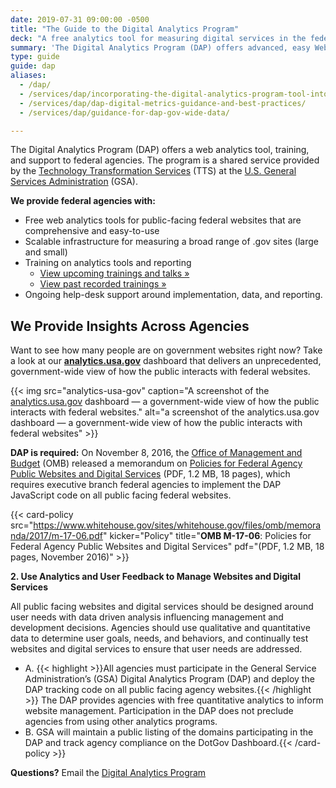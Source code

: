 ```yaml
---
date: 2019-07-31 09:00:00 -0500
title: "The Guide to the Digital Analytics Program"
deck: "A free analytics tool for measuring digital services in the federal government"
summary: 'The Digital Analytics Program (DAP) offers advanced, easy Web analytics to federal agencies.'
type: guide
guide: dap
aliases:
  - /dap/
  - /services/dap/incorporating-the-digital-analytics-program-tool-into-your-agencys-metric-program/
  - /services/dap/dap-digital-metrics-guidance-and-best-practices/
  - /services/dap/guidance-for-dap-gov-wide-data/

---
```


The Digital Analytics Program (DAP) offers a web analytics tool, training, and support to federal agencies. The program is a shared service provided by the [Technology Transformation Services](http://www.gsa.gov/tts) (TTS) at the [U.S. General Services Administration](https://www.gsa.gov) (GSA).

**We provide federal agencies with:**

- Free web analytics tools for public-facing federal websites that are comprehensive and easy-to-use
- Scalable infrastructure for measuring a broad range of .gov sites (large and small)
- Training on analytics tools and reporting
    - [View upcoming trainings and talks »](https://demo.digital.gov/events/) 
    - [View past recorded trainings »](https://www.youtube.com/playlist?list=PLd9b-GuOJ3nFwlyvLFUtmDpYFKezhot8P) 
- Ongoing help-desk support around implementation, data, and reporting.

## We Provide Insights Across Agencies

Want to see how many people are on government websites right now? Take a look at our [**analytics.usa.gov**](https://analytics.usa.gov/?=dg) dashboard that delivers an unprecedented, government-wide view of how the public interacts with federal websites.

{{< img src="analytics-usa-gov" caption="A screenshot of the [analytics.usa.gov](https://analytics.usa.gov?=dg) dashboard — a government-wide view of how the public interacts with federal websites." alt="a screenshot of the analytics.usa.gov dashboard — a government-wide view of how the public interacts with federal websites" >}}

**DAP is required:** On November 8, 2016, the [Office of Management and Budget](https://www.whitehouse.gov/omb/) (OMB) released a memorandum on [Policies for Federal Agency Public Websites and Digital Services](https://www.whitehouse.gov/sites/whitehouse.gov/files/omb/memoranda/2017/m-17-06.pdf) (PDF, 1.2 MB, 18 pages), which requires executive branch federal agencies to implement the DAP JavaScript code on all public facing federal websites. 

{{< card-policy src="https://www.whitehouse.gov/sites/whitehouse.gov/files/omb/memoranda/2017/m-17-06.pdf" kicker="Policy" title="**OMB M-17-06**: Policies for Federal Agency Public Websites and Digital Services" pdf="(PDF, 1.2 MB, 18 pages, November 2016)" >}}

**2. Use Analytics and User Feedback to Manage Websites and Digital Services**

All public facing websites and digital services should be designed around user needs with data driven analysis influencing management and development decisions. Agencies should use qualitative and quantitative data to determine user goals, needs, and behaviors, and continually test websites and digital services to ensure that user needs are addressed.

- A. {{< highlight >}}All agencies must participate in the General Service Administration’s (GSA) Digital Analytics Program (DAP) and deploy the DAP tracking code on all public facing agency websites.{{< /highlight >}} The DAP provides agencies with free quantitative analytics to inform website management. Participation in the DAP does not preclude agencies from using other analytics programs.
- B. GSA will maintain a public listing of the domains participating in the DAP and track agency compliance on the DotGov Dashboard.{{< /card-policy >}}

**Questions?** Email the [Digital Analytics Program](mailto:dap@support.digitalgov.gov)
